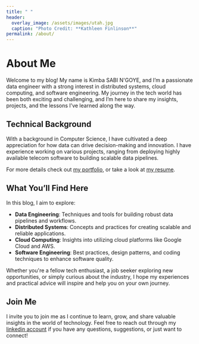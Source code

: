 ```yaml
---
title: " "
header:
  overlay_image: /assets/images/utah.jpg
  caption: "Photo Credit: **Kathleen Finlinson**"
permalink: /about/
---
```


# About Me

<!-- <img src="{{ "/assets/images/routeburn.jpg" | absolute_url }}"
width="50%" hspace="20" align="right"> -->

Welcome to my blog! My name is Kimba SABI N'GOYE, and I’m a passionate data engineer with a strong interest in distributed systems, cloud computing, and software engineering. My journey in the tech world has been both exciting and challenging, and I’m here to share my insights, projects, and the lessons I’ve learned along the way.

## Technical Background

With a background in Computer Science, I have cultivated a deep appreciation for how data can drive decision-making and innovation. I have experience working on various projects, ranging from deploying highly available telecom software to building scalable data pipelines.

For more details check out [my portfolio](/portfolio/), or take a look at [my resume][1].

## What You’ll Find Here

In this blog, I aim to explore:

- **Data Engineering**: Techniques and tools for building robust data pipelines and workflows.
- **Distributed Systems**: Concepts and practices for creating scalable and reliable applications.
- **Cloud Computing**: Insights into utilizing cloud platforms like Google Cloud and AWS.
- **Software Engineering**: Best practices, design patterns, and coding techniques to enhance software quality.

Whether you're a fellow tech enthusiast, a job seeker exploring new opportunities, or simply curious about the industry, I hope my experiences and practical advice will inspire and help you on your own journey.

## Join Me

I invite you to join me as I continue to learn, grow, and share valuable insights in the world of technology. Feel free to reach out through my [linkedin account](https://www.linkedin.com/in/kimbasabingoye/) if you have any questions, suggestions, or just want to connect!


[1]: /assets/docs/resume.pdf